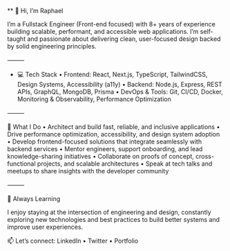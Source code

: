 ** 👋 Hi, I’m Raphael

I’m a Fullstack Engineer (Front-end focused) with 8+ years of experience building scalable, performant, and accessible web applications. I’m self-taught and passionate about delivering clean, user-focused design backed by solid engineering principles.

⸻

* 💻 Tech Stack
	•	Frontend: React, Next.js, TypeScript, TailwindCSS, Design Systems, Accessibility (a11y)
	•	Backend: Node.js, Express, REST APIs, GraphQL, MongoDB, Prisma
	•	DevOps & Tools: Git, CI/CD, Docker, Monitoring & Observability, Performance Optimization

⸻

🌟 What I Do
	•	Architect and build fast, reliable, and inclusive applications
	•	Drive performance optimization, accessibility, and design system adoption
	•	Develop frontend-focused solutions that integrate seamlessly with backend services
	•	Mentor engineers, support onboarding, and lead knowledge-sharing initiatives
	•	Collaborate on proofs of concept, cross-functional projects, and scalable architectures
	•	Speak at tech talks and meetups to share insights with the developer community

⸻

🚀 Always Learning

I enjoy staying at the intersection of engineering and design, constantly exploring new technologies and best practices to build better systems and improve user experiences.

📫 Let’s connect: LinkedIn • Twitter • Portfolio

<!---
raphaelobene/raphaelobene is a ✨ special ✨ repository because its `README.md` (this file) appears on your GitHub profile.
You can click the Preview link to take a look at your changes.
--->
